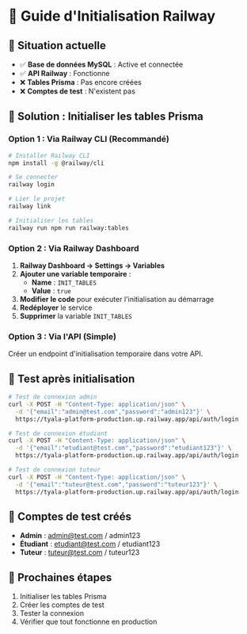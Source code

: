 # 🚀 Guide d'Initialisation Railway

## 🎯 Situation actuelle
- ✅ **Base de données MySQL** : Active et connectée
- ✅ **API Railway** : Fonctionne
- ❌ **Tables Prisma** : Pas encore créées
- ❌ **Comptes de test** : N'existent pas

## 🔧 Solution : Initialiser les tables Prisma

### Option 1 : Via Railway CLI (Recommandé)
```bash
# Installer Railway CLI
npm install -g @railway/cli

# Se connecter
railway login

# Lier le projet
railway link

# Initialiser les tables
railway run npm run railway:tables
```

### Option 2 : Via Railway Dashboard
1. **Railway Dashboard → Settings → Variables**
2. **Ajouter une variable temporaire** :
   - **Name** : `INIT_TABLES`
   - **Value** : `true`
3. **Modifier le code** pour exécuter l'initialisation au démarrage
4. **Redéployer** le service
5. **Supprimer** la variable `INIT_TABLES`

### Option 3 : Via l'API (Simple)
Créer un endpoint d'initialisation temporaire dans votre API.

## 🧪 Test après initialisation
```bash
# Test de connexion admin
curl -X POST -H "Content-Type: application/json" \
  -d '{"email":"admin@test.com","password":"admin123"}' \
  https://tyala-platform-production.up.railway.app/api/auth/login

# Test de connexion étudiant
curl -X POST -H "Content-Type: application/json" \
  -d '{"email":"etudiant@test.com","password":"etudiant123"}' \
  https://tyala-platform-production.up.railway.app/api/auth/login

# Test de connexion tuteur
curl -X POST -H "Content-Type: application/json" \
  -d '{"email":"tuteur@test.com","password":"tuteur123"}' \
  https://tyala-platform-production.up.railway.app/api/auth/login
```

## 📝 Comptes de test créés
- **Admin** : admin@test.com / admin123
- **Étudiant** : etudiant@test.com / etudiant123
- **Tuteur** : tuteur@test.com / tuteur123

## 🎯 Prochaines étapes
1. Initialiser les tables Prisma
2. Créer les comptes de test
3. Tester la connexion
4. Vérifier que tout fonctionne en production
